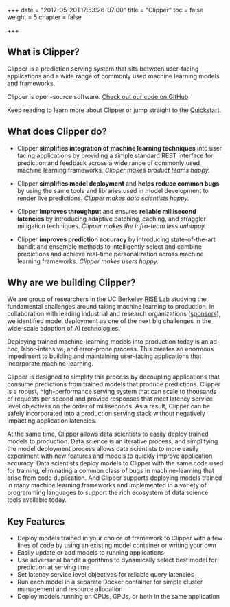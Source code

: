 +++
date = "2017-05-20T17:53:26-07:00"
title = "Clipper"
toc = false
weight = 5
chapter = false

+++

## What is Clipper?

Clipper is a prediction serving system that sits between user-facing applications and a wide range of commonly used machine learning models and frameworks.

Clipper is open-source software. [Check out our code on GitHub](https://github.com/ucbrise/clipper).

Keep reading to learn more about Clipper or jump straight to the [Quickstart](overview/quickstart).

## What does Clipper do?

* Clipper **simplifies integration of machine learning techniques** into user facing applications by providing a simple standard REST interface for prediction and feedback across a wide range of commonly used machine learning frameworks.  *Clipper makes product teams happy.*


* Clipper **simplifies model deployment** and **helps reduce common bugs** by using the same tools and libraries used in model development to render live predictions.  *Clipper makes data scientists happy.*



* Clipper **improves throughput** and ensures **reliable millisecond latencies** by introducing adaptive batching, caching, and straggler mitigation techniques.  *Clipper makes the infra-team less unhappy.*

* Clipper **improves prediction accuracy** by introducing state-of-the-art bandit and ensemble methods to intelligently select and combine predictions and achieve real-time personalization across machine learning frameworks.  *Clipper makes users happy.*


## Why are we building Clipper?

We are group of researchers in the UC Berkeley [RISE Lab](https://rise.cs.berkeley.edu/) studying the fundamental challenges around taking machine learning to production.  In collaboration with leading industrial and research organizations ([sponsors](https://rise.cs.berkeley.edu/sponsors/)), we identified model deployment as one of the next big challenges in the wide-scale adoption of AI technologies.

Deploying trained machine-learning models into production today is an ad-hoc, labor-intensive, and error-prone process. This creates an enormous impediment to building and maintaining user-facing applications that incorporate machine-learning.

Clipper is designed to simplify this process by decoupling applications that
consume predictions from trained models that produce predictions.
Clipper is a robust, high-performance serving system that can scale to thousands of requests per second and provide 
responses that meet latency service level objectives on the order of milliseconds.
As a result, Clipper can be safely incorporated into a production serving stack without negatively
impacting application latencies.

At the same time, Clipper allows data scientists to easily deploy trained models to production.
Data science is an iterative process, and simplifying the model deployment process allows
data scientists to more easily experiment with new features and models to quickly improve
application accuracy. Data scientists deploy models to Clipper with the same code used for
training, eliminating a common class of bugs in machine-learning that arise from code duplication.
And Clipper supports deploying models trained in many machine learning frameworks and implemented
in a variety of programming languages to support the rich ecosystem of data science tools available today.



## Key Features

+ Deploy models trained in your choice of framework to Clipper with a few lines of code by using an existing model container or writing your own
+ Easily update or add models to running applications
+ Use adversarial bandit algorithms to dynamically select best model for prediction at serving time
+ Set latency service level objectives for reliable query latencies
+ Run each model in a separate Docker container for simple cluster management and resource allocation
+ Deploy models running on CPUs, GPUs, or both in the same application
